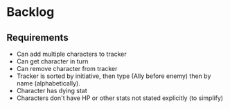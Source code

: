 # Backlog
## Requirements
 - Can add multiple characters to tracker
 - Can get character in turn
 - Can remove character from tracker
 - Tracker is sorted by initiative, then type (Ally before enemy)
   then by name (alphabetically).
 - Character has dying stat
 - Characters don't have HP or other stats not stated explicitly (to simplify)